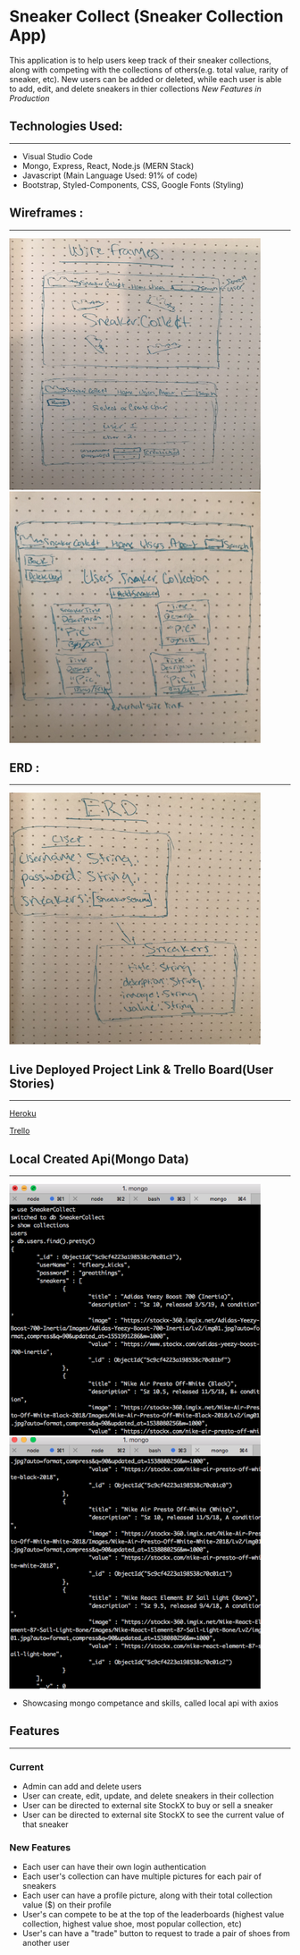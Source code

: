 # Sneaker Collect (Sneaker Collection App)

This application is to help users keep track of their sneaker collections, along with competing with the collections of others(e.g. total value, rarity of sneaker, etc). New users can be added or deleted, while each user is able to add, edit, and delete sneakers in thier collections *New Features in Production*

## Technologies Used:
____
* Visual Studio Code
* Mongo, Express, React, Node.js (MERN Stack)
* Javascript (Main Language Used: 91% of code)
* Bootstrap, Styled-Components, CSS, Google Fonts (Styling)

## Wireframes :
____

<img src='pics/D1430D79-AE8E-456D-8E2E-1D31A42D3EF0.jpeg' alt='home' height=450 width=450/>


<img src='pics/FD3AFAAE-DBB7-456F-9D89-BDBFE805E0D6.jpeg' alt='home' height=450 width=450/>


## ERD :
___

<img src='pics/11A11132-2C9F-4726-895D-8C01083D1B13.jpeg' alt='home' height=450 width=450/>

## Live Deployed Project Link & Trello Board(User Stories)
___
[Heroku](https://sneakercollecct.herokuapp.com/)

[Trello](https://trello.com/b/dgw8H06d/autopocket-vehicle-manager)

## Local Created Api(Mongo Data)
____
<img src='pics/data1.png' alt='home' height=450 width=450/>

<img src='pics/data2.png' alt='home' height=450 width=450/>

* Showcasing mongo competance and skills, called local api with axios


## Features
___

### Current 

* Admin can add and delete users
* User can create, edit, update, and delete sneakers in their collection
* User can be directed to external site StockX to buy or sell a sneaker 
* User can be directed to external site StockX to see the current value of that sneaker

### New Features

* Each user can have their own login authentication
* Each user's collection can have multiple pictures for each pair of sneakers
* Each user can have a profile picture, along with their total collection value ($) on their profile
* User's can compete to be at the top of the leaderboards (highest value collection, highest value shoe, most popular collection, etc)
* User's can have a "trade" button to request to trade a pair of shoes from another user